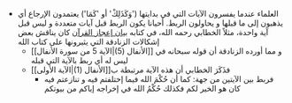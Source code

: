  - العلماء عندما يفسرون الآيات التي في بدايتها ('وَكَذَلِكْ' أو 'كَمَا') يعتمدون الإرجاع أي يذهبون إلى ما قبلها و يحاولون الربط. أحيانا يكون الربط قبل آيات متعددة و ليس قبل آية واحدة، مثلاً الخطابي رحمه الله، في كتابه [بيان إعجاز القرآن](https://ar.wikipedia.org/wiki/%D8%A5%D8%B9%D8%AC%D8%A7%D8%B2_%D8%A7%D9%84%D9%82%D8%B1%D8%A2%D9%86_%D9%84%D9%84%D8%AE%D8%B7%D8%A7%D8%A8%D9%8A) كان يناقش بعض إشكالات الزنادقة التي يثيرونها على كتاب الله
	- و مما أورده الزنادقة أن قوله سبحانه في [[الأنفال (5)|الآية 5 من سورة الأنفال]] ليس له أي ربط بالآية التي قبله
	- فذَكَرَ الخطابي أن هذه الآية مرتبطة ب[[الأنفال (1)|الآية الأولى]]
		- فربط بين الآيتين من جهة: كما أن حُكْمَ الله فيما إختلفتم فيه و تنازعتم فيه كان هو الخير لكم فكذلك حُكْمُ الله في إخراجه إياكم من بيوتكم